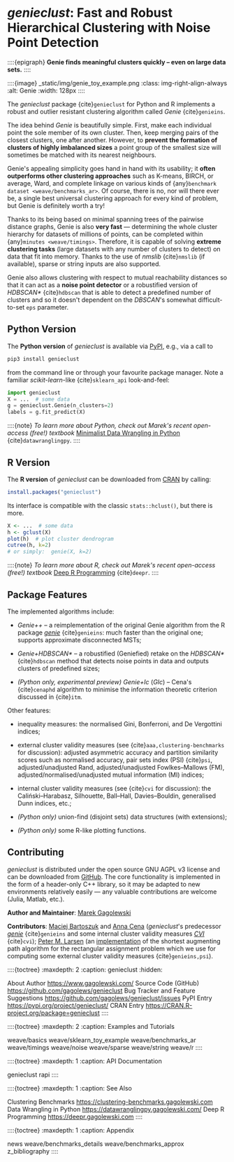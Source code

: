 # *genieclust*: Fast and Robust Hierarchical Clustering with Noise Point Detection

::::{epigraph}
**Genie finds meaningful clusters quickly – even on large data sets.**
::::

::::{image} _static/img/genie_toy_example.png
:class: img-right-align-always
:alt: Genie
:width: 128px
::::


The *genieclust* package {cite}`genieclust` for Python and R implements
a robust and outlier resistant clustering algorithm called *Genie* {cite}`genieins`.

The idea behind *Genie* is beautifully simple. First, make each individual
point the sole member of its own cluster. Then, keep merging pairs
of the closest clusters, one after another. However, to **prevent
the formation of clusters of highly imbalanced sizes** a point group of the
smallest size will sometimes be matched with its nearest neighbours.

Genie's appealing simplicity goes hand in hand with its usability;
it **often outperforms other clustering approaches**
such as K-means, BIRCH, or average, Ward, and complete linkage
on various kinds of {any}`benchmark dataset <weave/benchmarks_ar>`.
Of course, there is no, nor will there ever be, a single best
universal clustering approach for every kind of problem, but Genie
is definitely worth a try!

Thanks to its being based on minimal spanning trees of the pairwise distance
graphs, Genie is also **very fast** — determining the whole cluster hierarchy
for datasets of millions of points, can be completed within
{any}`minutes <weave/timings>`.
Therefore, it is capable of solving **extreme clustering tasks**
(large datasets with any number of clusters to detect)
on data that fit into memory.
Thanks to the use of *nmslib* {cite}`nmslib` (if available),
sparse or string inputs are also supported.

Genie also allows clustering with respect to mutual reachability distances
so that it can act as a **noise point detector** or a robustified version
of *HDBSCAN\** {cite}`hdbscan` that is able to detect a predefined
number of clusters and so it doesn't dependent on the *DBSCAN*'s somewhat
difficult-to-set `eps` parameter.



## Python Version

The **Python version** of *genieclust* is available via
[PyPI](https://pypi.org/project/genieclust/), e.g.,
via a call to

```bash
pip3 install genieclust
```

from the command line or through your favourite package manager.
Note a familiar *scikit-learn*-like {cite}`sklearn_api` look-and-feel:

```python
import genieclust
X = ...  # some data
g = genieclust.Genie(n_clusters=2)
labels = g.fit_predict(X)
```

::::{note}
*To learn more about Python, check out Marek's recent open-access (free!) textbook*
[Minimalist Data Wrangling in Python](https://datawranglingpy.gagolewski.com/)
{cite}`datawranglingpy`.
::::


## R Version

The **R version** of *genieclust* can be downloaded from
[CRAN](https://cran.r-project.org/web/packages/genieclust/)
by calling:

```r
install.packages("genieclust")
```

Its interface is compatible with the classic `stats::hclust()`, but there is more.

```r
X <- ...  # some data
h <- gclust(X)
plot(h)  # plot cluster dendrogram
cutree(h, k=2)
# or simply:  genie(X, k=2)
```

::::{note}
*To learn more about R, check out Marek's recent open-access (free!) textbook*
[Deep R Programming](https://deepr.gagolewski.com/)
{cite}`deepr`.
::::


## Package Features

The implemented algorithms include:

-  *Genie++* – a reimplementation of the original Genie algorithm
    from the R package [*genie*](https://cran.r-project.org/web/packages/genie)
    {cite}`genieins`: much faster than the original one;
    supports approximate disconnected MSTs;

-   *Genie+HDBSCAN\** – a robustified (Geniefied) retake on the *HDBSCAN\**
    {cite}`hdbscan` method that detects noise points in data and
    outputs clusters of predefined sizes;

-   *(Python only, experimental preview)* *Genie+Ic* (*GIc*) –
    Cena's {cite}`cenaphd` algorithm to minimise the information
    theoretic criterion discussed in {cite}`itm`.

Other features:

-   inequality measures: the normalised Gini, Bonferroni,
    and De Vergottini indices;

-   external cluster validity measures (see {cite}`aaa,clustering-benchmarks`
    for discussion):
    adjusted asymmetric accuracy and partition similarity scores such as
    normalised accuracy, pair sets index (PSI) {cite}`psi`,
    adjusted/unadjusted Rand, adjusted/unadjusted Fowlkes–Mallows (FM),
    adjusted/normalised/unadjusted mutual information (MI) indices;

-   internal cluster validity measures (see {cite}`cvi` for discussion):
    the Caliński–Harabasz, Silhouette, Ball–Hall, Davies–Bouldin,
    generalised Dunn indices, etc.;

-   *(Python only)* union-find (disjoint sets) data structures (with
    extensions);

-   *(Python only)* some R-like plotting functions.



## Contributing

*genieclust* is distributed
under the open source GNU AGPL v3 license and can be downloaded from
[GitHub](https://github.com/gagolews/genieclust).
The core functionality is implemented in the form of a header-only C++
library, so it may be adapted to new environments relatively easily —
any valuable contributions are welcome (Julia, Matlab, etc.).


**Author and Maintainer**: [Marek Gagolewski](https://www.gagolewski.com)

**Contributors**:
[Maciej Bartoszuk](http://bartoszuk.rexamine.com) and
[Anna Cena](https://cena.rexamine.com)
(*genieclust*'s predecessor [*genie*](https://cran.r-project.org/web/packages/genie)  {cite}`genieins`
and some internal cluster validity measures [*CVI*](https://github.com/gagolews/optim_cvi)  {cite}`cvi`);
[Peter M. Larsen](https://github.com/pmla/)
(an [implementation](https://github.com/scipy/scipy/blob/main/scipy/optimize/rectangular_lsap/rectangular_lsap.cpp)
of the shortest augmenting path algorithm for the rectangular assignment problem
which we use for computing some external cluster validity measures {cite}`genieins,psi`).



::::{toctree}
:maxdepth: 2
:caption: genieclust
:hidden:

About <self>
Author <https://www.gagolewski.com/>
Source Code (GitHub) <https://github.com/gagolews/genieclust>
Bug Tracker and Feature Suggestions <https://github.com/gagolews/genieclust/issues>
PyPI Entry <https://pypi.org/project/genieclust/>
CRAN Entry <https://CRAN.R-project.org/package=genieclust>
::::


::::{toctree}
:maxdepth: 2
:caption: Examples and Tutorials

weave/basics
weave/sklearn_toy_example
weave/benchmarks_ar
weave/timings
weave/noise
weave/sparse
weave/string
weave/r
::::


::::{toctree}
:maxdepth: 1
:caption: API Documentation

genieclust
rapi
::::


::::{toctree}
:maxdepth: 1
:caption: See Also

Clustering Benchmarks <https://clustering-benchmarks.gagolewski.com>
Data Wrangling in Python <https://datawranglingpy.gagolewski.com/>
Deep R Programming <https://deepr.gagolewski.com>
::::


::::{toctree}
:maxdepth: 1
:caption: Appendix

news
weave/benchmarks_details
weave/benchmarks_approx
z_bibliography
::::


<!--
Indices and Tables
------------------

* :ref:`genindex`
* :ref:`modindex`
* :ref:`search`
-->

